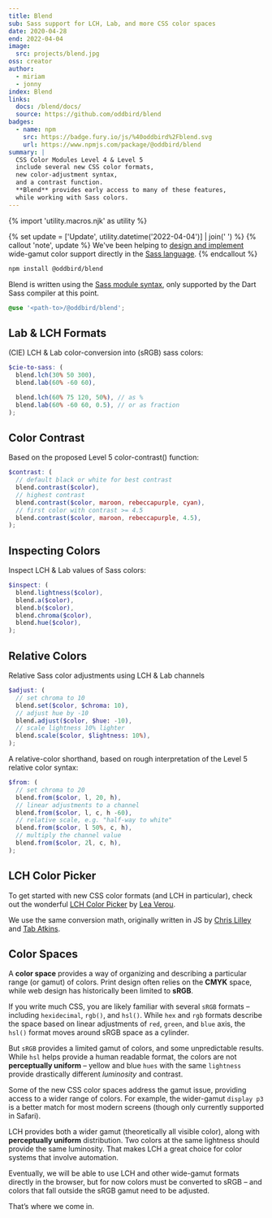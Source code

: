 ```yaml
---
title: Blend
sub: Sass support for LCH, Lab, and more CSS color spaces
date: 2020-04-28
end: 2022-04-04
image:
  src: projects/blend.jpg
oss: creator
author:
  - miriam
  - jonny
index: Blend
links:
  docs: /blend/docs/
  source: https://github.com/oddbird/blend
badges:
  - name: npm
    src: https://badge.fury.io/js/%40oddbird%2Fblend.svg
    url: https://www.npmjs.com/package/@oddbird/blend
summary: |
  CSS Color Modules Level 4 & Level 5
  include several new CSS color formats,
  new color-adjustment syntax,
  and a contrast function.
  **Blend** provides early access to many of these features,
  while working with Sass colors.
---
```


{% import 'utility.macros.njk' as utility %}

{% set update = ['Update', utility.datetime('2022-04-04')] | join(' ') %}
{% callout 'note', update %}
We've been helping to
[design and implement](https://github.com/sass/sass/blob/main/accepted/color-4-new-spaces.md)
wide-gamut color support
directly in the [Sass language](/work/sass-core/).
{% endcallout %}

```bash
npm install @oddbird/blend
```

Blend is written using the [Sass module syntax], only supported by the
Dart Sass compiler at this point.

```scss
@use '<path-to>/@oddbird/blend';
```

[Sass module syntax]: /2019/10/02/sass-modules/

## Lab & LCH Formats

(CIE) LCH & Lab color-conversion into (sRGB) sass colors:

```scss
$cie-to-sass: (
  blend.lch(30% 50 300),
  blend.lab(60% -60 60),

  blend.lch(60% 75 120, 50%), // as %
  blend.lab(60% -60 60, 0.5), // or as fraction
);
```

## Color Contrast

Based on the proposed Level 5 color-contrast() function:

```scss
$contrast: (
  // default black or white for best contrast
  blend.contrast($color),
  // highest contrast
  blend.contrast($color, maroon, rebeccapurple, cyan),
  // first color with contrast >= 4.5
  blend.contrast($color, maroon, rebeccapurple, 4.5),
);
```

## Inspecting Colors

Inspect LCH & Lab values of Sass colors:

```scss
$inspect: (
  blend.lightness($color),
  blend.a($color),
  blend.b($color),
  blend.chroma($color),
  blend.hue($color),
);
```

## Relative Colors

Relative Sass color adjustments using LCH & Lab channels

```scss
$adjust: (
  // set chroma to 10
  blend.set($color, $chroma: 10),
  // adjust hue by -10
  blend.adjust($color, $hue: -10),
  // scale lightness 10% lighter
  blend.scale($color, $lightness: 10%),
);
```

A relative-color shorthand, based on rough interpretation of the Level 5
relative color syntax:

```scss
$from: (
  // set chroma to 20
  blend.from($color, l, 20, h),
  // linear adjustments to a channel
  blend.from($color, l, c, h -60),
  // relative scale, e.g. "half-way to white"
  blend.from($color, l 50%, c, h),
  // multiply the channel value
  blend.from($color, 2l, c, h),
);
```

## LCH Color Picker

To get started with new CSS color formats (and LCH in particular), check
out the wonderful [LCH Color Picker] by [Lea Verou].

We use the same conversion math, originally written in JS by [Chris
Lilley] and [Tab Atkins].

[LCH Color Picker]: https://css.land/lch/
[Lea Verou]: https://lea.verou.me/
[Chris Lilley]: https://svgees.us/
[Tab Atkins]: https://www.xanthir.com/

## Color Spaces

A **color space** provides a way of organizing and describing a
particular range (or gamut) of colors. Print design often relies on the
**CMYK** space, while web design has historically been limited to
**sRGB**.

If you write much CSS, you are likely familiar with several `sRGB`
formats – including `hexidecimal`, `rgb()`, and `hsl()`. While `hex` and
`rgb` formats describe the space based on linear adjustments of `red`,
`green`, and `blue` axis, the `hsl()` format moves around sRGB space as
a cylinder.

But `sRGB` provides a limited gamut of colors, and some unpredictable
results. While `hsl` helps provide a human readable format, the colors
are not **perceptually uniform** – yellow and blue `hues` with the same
`lightness` provide drastically different *luminosity* and contrast.

Some of the new CSS color spaces address the gamut issue, providing
access to a wider range of colors. For example, the wider-gamut
`display p3` is a better match for most modern screens (though only
currently supported in Safari).

LCH provides both a wider gamut (theoretically all visible color), along
with **perceptually uniform** distribution. Two colors at the same
lightness should provide the same luminosity. That makes LCH a great
choice for color systems that involve automation.

Eventually, we will be able to use LCH and other wide-gamut formats
directly in the browser, but for now colors must be converted to sRGB –
and colors that fall outside the sRGB gamut need to be adjusted.

That’s where we come in.
